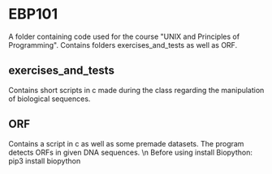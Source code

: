 # EBP101
A folder containing code used for the course "UNIX and Principles of Programming". Contains folders exercises_and_tests as well as ORF. 

## exercises_and_tests
Contains short scripts in c made during the class regarding the manipulation of biological sequences.

## ORF
Contains a script in c as well as some premade datasets. 
The program detects ORFs in given DNA sequences. 
\n Before using install Biopython: pip3 install biopython
